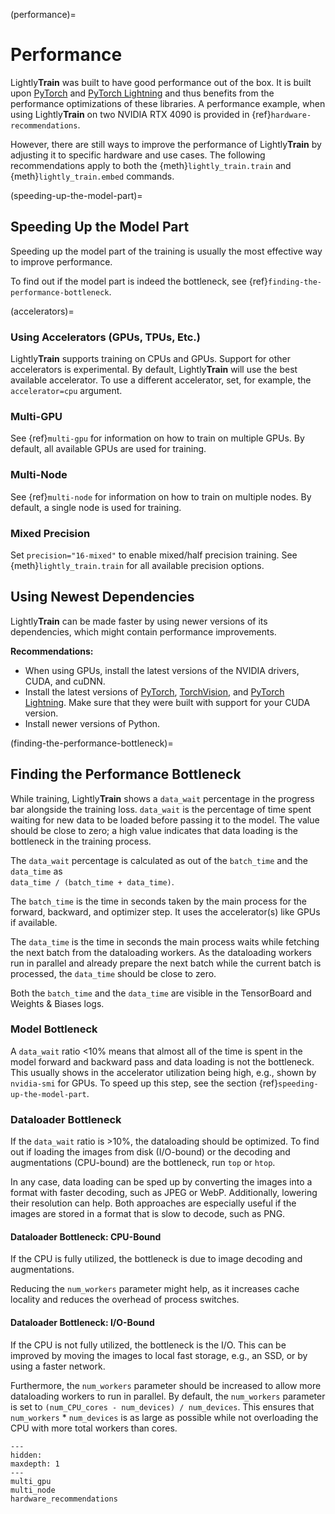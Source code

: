 (performance)=

# Performance

Lightly**Train** was built to have good performance out of the box. It is built upon
[PyTorch](https://github.com/pytorch/pytorch) and [PyTorch Lightning](https://github.com/Lightning-AI/pytorch-lightning) and thus benefits from the performance optimizations
of these libraries. A performance example, when using Lightly**Train** on two NVIDIA RTX 4090 is provided in {ref}`hardware-recommendations`.

However, there are still ways to improve the performance of Lightly**Train** by adjusting
it to specific hardware and use cases. The following recommendations apply to both the
{meth}`lightly_train.train` and {meth}`lightly_train.embed` commands.

(speeding-up-the-model-part)=

## Speeding Up the Model Part

Speeding up the model part of the training is usually the most effective way to improve performance.

To find out if the model part is indeed the bottleneck, see {ref}`finding-the-performance-bottleneck`.

(accelerators)=

### Using Accelerators (GPUs, TPUs, Etc.)

Lightly**Train** supports training on CPUs and GPUs. Support for other accelerators is experimental.
By default, Lightly**Train** will use the best available accelerator.
To use a different accelerator, set, for example, the `accelerator=cpu` argument.

### Multi-GPU

See {ref}`multi-gpu` for information on how to train on multiple GPUs.
By default, all available GPUs are used for training.

### Multi-Node

See {ref}`multi-node` for information on how to train on multiple nodes.
By default, a single node is used for training.

### Mixed Precision

Set `precision="16-mixed"` to enable mixed/half precision training. See {meth}`lightly_train.train`
for all available precision options.

## Using Newest Dependencies

Lightly**Train** can be made faster by using newer versions of its dependencies, which might contain performance improvements.

**Recommendations:**

- When using GPUs, install the latest versions of the NVIDIA drivers, CUDA, and cuDNN.
- Install the latest versions of [PyTorch](https://github.com/pytorch/pytorch),
  [TorchVision](https://github.com/pytorch/vision), and [PyTorch Lightning](https://github.com/Lightning-AI/pytorch-lightning). Make sure that they were built with support for your CUDA version.
- Install newer versions of Python.

(finding-the-performance-bottleneck)=

## Finding the Performance Bottleneck

While training, Lightly**Train** shows a `data_wait` percentage in the progress bar
alongside the training loss. `data_wait` is the percentage of time spent
waiting for new data to be loaded before passing it to the model. The value should be
close to zero; a high value indicates that data loading is the bottleneck in the training
process.

The `data_wait` percentage is calculated as out of the `batch_time` and the `data_time` as\
`data_time / (batch_time + data_time)`.

The `batch_time` is the time in seconds taken by the main process for the forward, backward, and optimizer step.
It uses the accelerator(s) like GPUs if available.

The `data_time` is the time in seconds the main process waits while fetching the next batch
from the dataloading workers. As the dataloading workers run in parallel and already
prepare the next batch while the current batch is processed, the `data_time` should
be close to zero.

Both the `batch_time` and the `data_time` are visible in the TensorBoard and Weights & Biases logs.

### Model Bottleneck

A `data_wait` ratio \<10% means that almost all of the time is spent in the
model forward and backward pass and data loading is not the bottleneck.
This usually shows in the accelerator utilization being high, e.g., shown
by `nvidia-smi` for GPUs.
To speed up this step, see the section {ref}`speeding-up-the-model-part`.

### Dataloader Bottleneck

If the `data_wait` ratio is >10%, the dataloading should be optimized.
To find out if loading the images from disk (I/O-bound) or the
decoding and augmentations (CPU-bound) are the bottleneck, run `top` or `htop`.

In any case, data loading can be sped up by converting the images into a format
with faster decoding, such as JPEG or WebP. Additionally, lowering their resolution
can help. Both approaches are especially useful if the images are stored in a format
that is slow to decode, such as PNG.

#### Dataloader Bottleneck: CPU-Bound

If the CPU is fully utilized, the bottleneck is due to image decoding and augmentations.

Reducing the `num_workers` parameter might help, as it increases cache locality and reduces the overhead of process switches.

#### Dataloader Bottleneck: I/O-Bound

If the CPU is not fully utilized, the bottleneck is the I/O. This can be improved by
moving the images to local fast storage, e.g., an SSD, or by using a faster network.

Furthermore, the `num_workers` parameter should be
increased to allow more dataloading workers to run in parallel.
By default, the `num_workers` parameter is set to `(num_CPU_cores - num_devices) / num_devices`.
This ensures that `num_workers` * `num_devices` is as large as possible while
not overloading the CPU with more total workers than cores.

```{toctree}
---
hidden:
maxdepth: 1
---
multi_gpu
multi_node
hardware_recommendations
```
